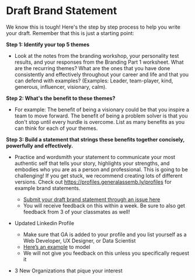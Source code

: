 # Draft Brand Statement 
We know this is tough! Here's the step by step process to help you write your draft. Remember that this is just a starting point: 

**Step 1: Identify your top 5 themes** 
  - Look at the notes from the branding workshop, your personality test results, and your responses from the Branding Part 1 worksheet. What are the recurring themes? What are the ones that you have done consistently and effectively throughout your career and life and that you can defend with examples? (Examples: Leader, team-player, kind, generous, influencer, visionary, calm). 
  
**Step 2: What's the benefit to these themes?** 
- For example: The benefit of being a visionary could be that you inspire a team to move forward. The benefit of being a problem solver is that you don't stop until every hurdle is overcome. List as many benefits as you can think for each of your themes. 
  
**Step 3: Build a statement that strings these benefits together concisely, powerfully and effectively.** 
- Practice and wordsmith your statement to communicate your most authentic self that tells your story, highlights your strengths, and embodies who you are as a person and professional. This is going to be challenging! If you get stuck, we recommend creating lots of different versions. Check out https://profiles.generalassemb.ly/profiles for example brand statements.
  
  - [Submit your draft brand statement through an issue here](https://github.com/ga-dc-outcomes/draft-brand-statement) 
  - You will receive feedback on this within a week. Be sure to also get feedback from 3 of your classmates as well! 
 
- Updated Linkedin Profile 
  - Make sure that GA is added to your profile and you list yourself as a Web Developer, UX Designer, or Data Scientist 
  - [Here’s an example](https://www.linkedin.com/in/christinemovius) to model
  - We will not give you feedback on this unless you specifically request it

- 3 New Organizations that pique  your interest 
